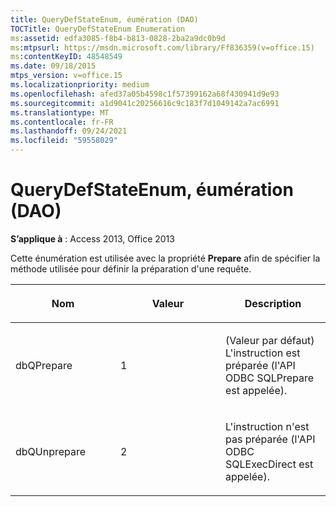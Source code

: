 ```yaml
---
title: QueryDefStateEnum, éumération (DAO)
TOCTitle: QueryDefStateEnum Enumeration
ms:assetid: edfa3085-f8b4-b813-0828-2ba2a9dc0b9d
ms:mtpsurl: https://msdn.microsoft.com/library/Ff836359(v=office.15)
ms:contentKeyID: 48548549
ms.date: 09/18/2015
mtps_version: v=office.15
ms.localizationpriority: medium
ms.openlocfilehash: afed37a05b4598c1f57399162a68f430941d9e93
ms.sourcegitcommit: a1d9041c20256616c9c183f7d1049142a7ac6991
ms.translationtype: MT
ms.contentlocale: fr-FR
ms.lasthandoff: 09/24/2021
ms.locfileid: "59558029"
---
```

# <a name="querydefstateenum-enumeration-dao"></a>QueryDefStateEnum, éumération (DAO)


**S’applique à** : Access 2013, Office 2013

Cette énumération est utilisée avec la propriété **Prepare** afin de spécifier la méthode utilisée pour définir la préparation d'une requête.

<table>
<colgroup>
<col style="width: 33%" />
<col style="width: 33%" />
<col style="width: 33%" />
</colgroup>
<thead>
<tr class="header">
<th><p>Nom</p></th>
<th><p>Valeur</p></th>
<th><p>Description</p></th>
</tr>
</thead>
<tbody>
<tr class="odd">
<td><p>dbQPrepare</p></td>
<td><p>1</p></td>
<td><p>(Valeur par défaut) L'instruction est préparée (l'API ODBC SQLPrepare est appelée).</p></td>
</tr>
<tr class="even">
<td><p>dbQUnprepare</p></td>
<td><p>2</p></td>
<td><p>L'instruction n'est pas préparée (l'API ODBC SQLExecDirect est appelée).</p></td>
</tr>
</tbody>
</table>

